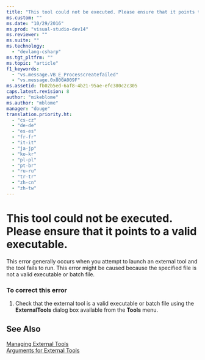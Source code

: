 ```yaml
---
title: "This tool could not be executed. Please ensure that it points to a valid executable. | Microsoft Docs"
ms.custom: ""
ms.date: "10/29/2016"
ms.prod: "visual-studio-dev14"
ms.reviewer: ""
ms.suite: ""
ms.technology: 
  - "devlang-csharp"
ms.tgt_pltfrm: ""
ms.topic: "article"
f1_keywords: 
  - "vs.message.VB_E_Processcreatefailed"
  - "vs.message.0x800A009F"
ms.assetid: fb02b5ed-6af8-4b21-95ae-efc380c2c305
caps.latest.revision: 8
author: "mikeblome"
ms.author: "mblome"
manager: "douge"
translation.priority.ht: 
  - "cs-cz"
  - "de-de"
  - "es-es"
  - "fr-fr"
  - "it-it"
  - "ja-jp"
  - "ko-kr"
  - "pl-pl"
  - "pt-br"
  - "ru-ru"
  - "tr-tr"
  - "zh-cn"
  - "zh-tw"
---
```

# This tool could not be executed. Please ensure that it points to a valid executable.
This error generally occurs when you attempt to launch an external tool and the tool fails to run. This error might be caused because the specified file is not a valid executable or batch file.  
  
### To correct this error  
  
1.  Check that the external tool is a valid executable or batch file using the **ExternalTools** dialog box available from the **Tools** menu.  
  
## See Also  
 [Managing External Tools](../ide/managing-external-tools.md)   
 [Arguments for External Tools](../misc/arguments-for-external-tools.md)